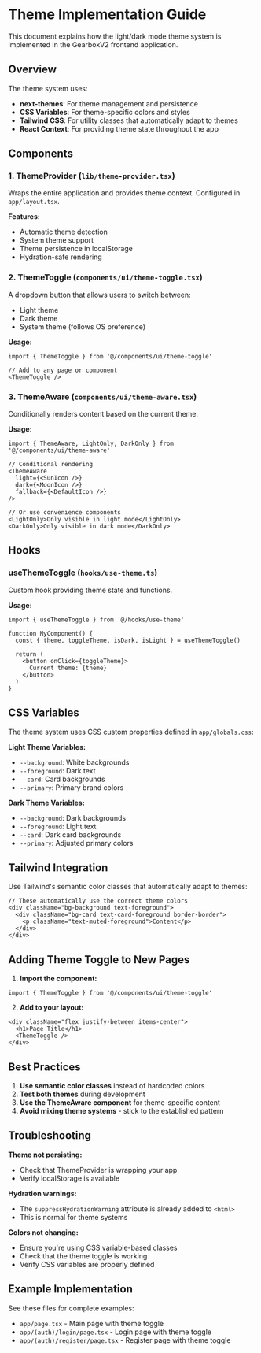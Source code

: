 # Theme Implementation Guide

This document explains how the light/dark mode theme system is implemented in the GearboxV2 frontend application.

## Overview

The theme system uses:
- **next-themes**: For theme management and persistence
- **CSS Variables**: For theme-specific colors and styles
- **Tailwind CSS**: For utility classes that automatically adapt to themes
- **React Context**: For providing theme state throughout the app

## Components

### 1. ThemeProvider (`lib/theme-provider.tsx`)
Wraps the entire application and provides theme context. Configured in `app/layout.tsx`.

**Features:**
- Automatic theme detection
- System theme support
- Theme persistence in localStorage
- Hydration-safe rendering

### 2. ThemeToggle (`components/ui/theme-toggle.tsx`)
A dropdown button that allows users to switch between:
- Light theme
- Dark theme  
- System theme (follows OS preference)

**Usage:**
```tsx
import { ThemeToggle } from '@/components/ui/theme-toggle'

// Add to any page or component
<ThemeToggle />
```

### 3. ThemeAware (`components/ui/theme-aware.tsx`)
Conditionally renders content based on the current theme.

**Usage:**
```tsx
import { ThemeAware, LightOnly, DarkOnly } from '@/components/ui/theme-aware'

// Conditional rendering
<ThemeAware 
  light={<SunIcon />}
  dark={<MoonIcon />}
  fallback={<DefaultIcon />}
/>

// Or use convenience components
<LightOnly>Only visible in light mode</LightOnly>
<DarkOnly>Only visible in dark mode</DarkOnly>
```

## Hooks

### useThemeToggle (`hooks/use-theme.ts`)
Custom hook providing theme state and functions.

**Usage:**
```tsx
import { useThemeToggle } from '@/hooks/use-theme'

function MyComponent() {
  const { theme, toggleTheme, isDark, isLight } = useThemeToggle()
  
  return (
    <button onClick={toggleTheme}>
      Current theme: {theme}
    </button>
  )
}
```

## CSS Variables

The theme system uses CSS custom properties defined in `app/globals.css`:

**Light Theme Variables:**
- `--background`: White backgrounds
- `--foreground`: Dark text
- `--card`: Card backgrounds
- `--primary`: Primary brand colors

**Dark Theme Variables:**
- `--background`: Dark backgrounds  
- `--foreground`: Light text
- `--card`: Dark card backgrounds
- `--primary`: Adjusted primary colors

## Tailwind Integration

Use Tailwind's semantic color classes that automatically adapt to themes:

```tsx
// These automatically use the correct theme colors
<div className="bg-background text-foreground">
  <div className="bg-card text-card-foreground border-border">
    <p className="text-muted-foreground">Content</p>
  </div>
</div>
```

## Adding Theme Toggle to New Pages

1. **Import the component:**
```tsx
import { ThemeToggle } from '@/components/ui/theme-toggle'
```

2. **Add to your layout:**
```tsx
<div className="flex justify-between items-center">
  <h1>Page Title</h1>
  <ThemeToggle />
</div>
```

## Best Practices

1. **Use semantic color classes** instead of hardcoded colors
2. **Test both themes** during development
3. **Use the ThemeAware component** for theme-specific content
4. **Avoid mixing theme systems** - stick to the established pattern

## Troubleshooting

**Theme not persisting:**
- Check that ThemeProvider is wrapping your app
- Verify localStorage is available

**Hydration warnings:**
- The `suppressHydrationWarning` attribute is already added to `<html>`
- This is normal for theme systems

**Colors not changing:**
- Ensure you're using CSS variable-based classes
- Check that the theme toggle is working
- Verify CSS variables are properly defined

## Example Implementation

See these files for complete examples:
- `app/page.tsx` - Main page with theme toggle
- `app/(auth)/login/page.tsx` - Login page with theme toggle
- `app/(auth)/register/page.tsx` - Register page with theme toggle
